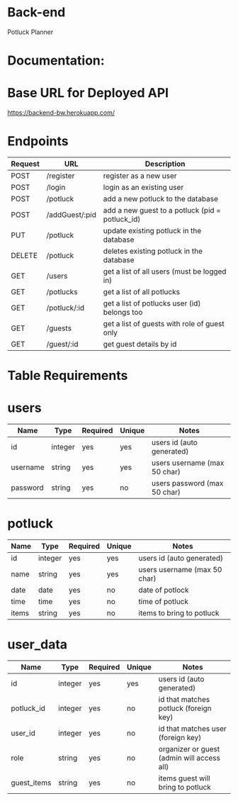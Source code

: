 # Back-end
Potluck Planner
# Documentation:
# Base URL for Deployed API
https://backend-bw.herokuapp.com/
# Endpoints
| Request | URL | Description |
| ------- | --- | ----------- |
| POST | /register | register as a new user |
| POST | /login | login as an existing user |
| POST | /potluck | add a new potluck to the database |
| POST | /addGuest/:pid | add a new guest to a potluck (pid = potluck_id) |
| PUT | /potluck | update existing potluck in the database |
| DELETE | /potluck | deletes existing potluck in the database |
| GET | /users | get a list of all users (must be logged in) |
| GET | /potlucks | get a list of all potlucks |
| GET | /potluck/:id | get a list of potlucks user (id) belongs too |
| GET | /guests | get a list of guests with role of guest only |
| GET | /guest/:id | get guest details by id |
# Table Requirements
# users
| Name | Type | Required | Unique | Notes |
| ---- | ---- | -------- | ------ | ----- |
| id | integer | yes | yes | users id (auto generated) |
| username | string | yes | yes | users username (max 50 char) |
| password | string | yes | no | users password (max 50 char) |
# potluck
| Name | Type | Required | Unique | Notes |
| ---- | ---- | -------- | ------ | ----- |
| id | integer | yes | yes | users id (auto generated) |
| name | string | yes | yes | users username (max 50 char) |
| date | date | yes | no | date of potlock |
| time | time | yes | no | time of potluck |
| items | string | yes | no | items to bring to potluck |
# user_data
| Name | Type | Required | Unique | Notes |
| ---- | ---- | -------- | ------ | ----- |
| id | integer | yes | yes | users id (auto generated) |
| potluck_id | integer | yes | no | id that matches potluck (foreign key) |
| user_id | integer | yes | no | id that matches user (foreign key) |
| role | string | yes | no | organizer or guest (admin will access all) |
| guest_items | string | yes | no | items guest will bring to potluck |